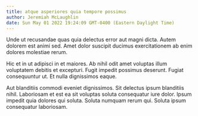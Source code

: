 ```yaml
---
title: atque asperiores quia tempore possimus
author: Jeremiah McLaughlin
date: Sun May 01 2022 19:24:09 GMT-0400 (Eastern Daylight Time)
---
```

Unde ut recusandae quas quia delectus error aut magni dicta. Autem dolorem est animi sed. Amet dolor suscipit ducimus exercitationem ab enim dolores molestiae rerum.

 Hic et in ut adipisci in et maiores. Ab nihil odit amet voluptas illum voluptatem debitis et excepturi. Fugit impedit possimus deserunt. Fugiat consequuntur ut. Et nulla dignissimos eaque.

 Aut blanditiis commodi eveniet dignissimos. Sit delectus ipsum blanditiis nihil. Laboriosam et est ea sit voluptas soluta consequatur iure dolor. Ipsum impedit quia dolores qui soluta. Soluta numquam rerum qui. Soluta ipsum consequatur laboriosam.